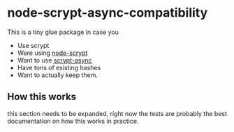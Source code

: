# node-scrypt-async-compatibility

This is a tiny glue package in case you

- Use scrypt
- Were using [node-scrypt](https://github.com/barrysteyn/node-scrypt)
- Want to use [scrypt-async](https://github.com/dchest/scrypt-async-js/)
- Have tons of existing hashes
- Want to actually keep them.

## How this works

this section needs to be expanded, right now the tests are probably the best
documentation on how this works in practice.
